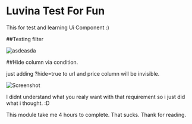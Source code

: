 # Luvina Test For Fun
This for test and learning Ui Component :)

##Testing filter

![asdeasda](https://user-images.githubusercontent.com/96720166/147954800-6fdec618-f0b3-4ce4-978c-11b0c19e4082.png)

##Hide column via condition.

just adding ?hide=true to url and price column will be invisible.

![Screenshot](https://user-images.githubusercontent.com/96720166/147955663-638ae2f2-4166-4ae9-b311-ba90b5062d01.png)

I didnt understand what you realy want with that requirement so i just did what i thought. :D

This module take me 4 hours to complete. That sucks. Thank for reading.

